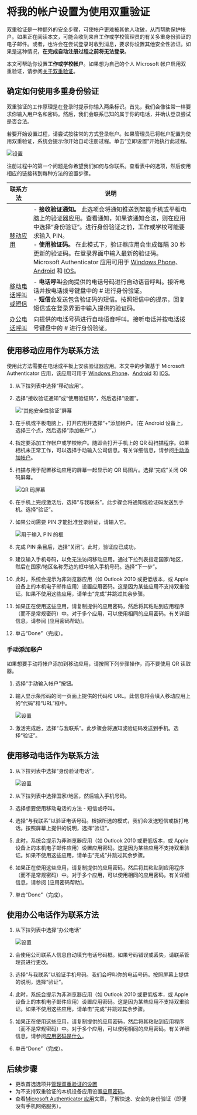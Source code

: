 <properties
    pageTitle="为工作或学校帐户设置双重验证"
    description="公司配置 Azure 多重身份验证时，会提示你注册双重验证。了解如何进行设置。"
    services="multi-factor-authentication"
    keywords="如何使用 azure 目录, 云中的 active directory, active directory 教程"
    documentationcenter=""
    author="kgremban"
    manager="femila"
    editor="pblachar" />
<tags
    ms.assetid="46f83a6a-dbdd-4375-8dc4-e7ea77c16357"
    ms.service="multi-factor-authentication"
    ms.workload="identity"
    ms.tgt_pltfrm="na"
    ms.devlang="na"
    ms.topic="article"
    ms.date="11/23/2016"
    wacn.date="01/13/2017"
    ms.author="kgremban" />  


# 将我的帐户设置为使用双重验证
双重验证是一种额外的安全步骤，可使帐户更难被其他人攻破，从而帮助保护帐户。如果正在阅读本文，可能会收到来自工作或学校管理员的有关多重身份验证的电子邮件。或者，也许会在尝试登录时收到消息，要求你设置其他安全性验证。如果是这种情况，**在完成自动注册过程之前将无法登录**。

本文可帮助你设置**工作或学校帐户**。如果想为自己的个人 Microsoft 帐户启用双重验证，请参阅[关于双重验证](https://support.microsoft.com/zh-cn/help/12408/microsoft-account-about-two-step-verification)。

## 确定如何使用多重身份验证
双重验证的工作原理是在登录时提示你输入两条标识。首先，我们会像往常一样要求你输入用户名和密码。然后，我们会联系已知的属于你的电话，并确认登录尝试是否合法。

若要开始设置过程，请尝试按往常的方式登录帐户。如果管理员已将帐户配置为使用双重验证，系统会提示你开始自动注册过程。单击“立即设置”开始执行此过程。

![设置](./media/multi-factor-authentication-end-user-first-time/first.png)  


注册过程中的第一个问题是你希望我们如何与你联系。查看表中的选项，然后使用相应的链接转到每种方法的设置步骤。

| 联系方法 | 说明 |
| --- | --- |
| [移动应用](#use-a-mobile-app-as-the-contact-method) |- **接收验证通知。** 此选项会将通知推送到智能手机或平板电脑上的验证器应用。查看通知，如果该通知合法，则在应用中选择“身份验证”。进行身份验证之前，工作或学校可能要求输入 PIN。<br>- **使用验证码。** 在此模式下，验证器应用会生成每隔 30 秒更新的验证码。在登录界面中输入最新的验证码。<br>Microsoft Authenticator 应用可用于 [Windows Phone](http://go.microsoft.com/fwlink/?Linkid=825071)、[Android](http://go.microsoft.com/fwlink/?Linkid=825072) 和 [IOS](http://go.microsoft.com/fwlink/?Linkid=825073)。 |
| [移动电话呼叫或短信](#use-your-mobile-phone-as-the-contact-method) |- **电话呼叫**会向提供的电话号码进行自动语音呼叫。接听电话并按电话拨号键盘中的 # 进行身份验证。<br>- **短信**会发送包含验证码的短信。按照短信中的提示，回复短信或在登录界面中输入提供的验证码。 |
| [办公电话呼叫](#use-your-office-phone-as-the-contact-method) |向提供的电话号码进行自动语音呼叫。接听电话并按电话拨号键盘中的 # 进行身份验证。 |

## 使用移动应用作为联系方法
使用此方法需要在电话或平板上安装验证器应用。本文中的步骤基于 Microsoft Authenticator 应用，该应用可用于 [Windows Phone](http://go.microsoft.com/fwlink/?Linkid=825071)、[Android](http://go.microsoft.com/fwlink/?Linkid=825072) 和 [IOS](http://go.microsoft.com/fwlink/?Linkid=825073)。

1. 从下拉列表中选择“移动应用”。
2. 选择“接收验证通知”或“使用验证码”，然后选择“设置”。

    ![“其他安全性验证”屏幕](./media/multi-factor-authentication-end-user-first-time/mobileapp.png)  

3. 在手机或平板电脑上，打开应用并选择“+”添加帐户。（在 Android 设备上，选择三个点，然后选择“添加帐户”。）
4. 指定要添加工作帐户或学校帐户。随即会打开手机上的 QR 码扫描程序。如果相机未正常工作，可以选择手动输入公司信息。有关详细信息，请参阅[手动添加帐户](#add-an-account-manually)。
5. 扫描与用于配置移动应用的屏幕一起显示的 QR 码图片。选择“完成”关闭 QR 码屏幕。

    ![QR 码屏幕](./media/multi-factor-authentication-end-user-first-time/scan2.png)  

6. 在手机上完成激活后，选择“与我联系”。此步骤会将通知或验证码发送到手机。选择“验证”。
7. 如果公司需要 PIN 才能批准登录验证，请输入它。

    ![用于输入 PIN 的框](./media/multi-factor-authentication-end-user-first-time/scan3.png)  

8. 完成 PIN 条目后，选择“关闭”。此时，验证应已成功。
9. 建议输入手机号码，以免无法访问移动应用。通过下拉列表指定国家/地区，然后在国家/地区名称旁边的框中输入手机号码。选择“下一步”。
10. 此时，系统会提示为非浏览器应用（如 Outlook 2010 或更低版本，或 Apple 设备上的本机电子邮件应用）设置应用密码。这是因为某些应用不支持双重验证。如果不使用这些应用，请单击“完成”并跳过其余步骤。
11. 如果正在使用这些应用，请复制提供的应用密码，然后将其粘贴到应用程序（而不是常规密码）中。对于多个应用，可以使用相同的应用密码。有关详细信息，请参阅 [应用密码帮助]。
12. 单击“Done”（完成）。

### 手动添加帐户
如果想要手动将帐户添加到移动应用，请按照下列步骤操作，而不要使用 QR 读取器。

1. 选择“手动输入帐户”按钮。
2. 输入显示条形码的同一页面上提供的代码和 URL。此信息将会填入移动应用上的“代码”和“URL”框中。

    ![设置](./media/multi-factor-authentication-end-user-first-time/barcode2.png)  

3. 激活完成后，选择“与我联系”。此步骤会将通知或验证码发送到手机。选择“验证”。

## 使用移动电话作为联系方法
1. 从下拉列表中选择“身份验证电话”。

    ![设置](./media/multi-factor-authentication-end-user-first-time/phone.png)  

2. 从下拉列表中选择国家/地区，然后输入手机号码。
3. 选择想要使用移动电话的方法 - 短信或呼叫。
4. 选择“与我联系”以验证电话号码。根据所选的模式，我们会发送短信或拨打电话。按照屏幕上提供的说明，选择“验证”。
5. 此时，系统会提示为非浏览器应用（如 Outlook 2010 或更低版本，或 Apple 设备上的本机电子邮件应用）设置应用密码。这是因为某些应用不支持双重验证。如果不使用这些应用，请单击“完成”并跳过其余步骤。
6. 如果正在使用这些应用，请复制提供的应用密码，然后将其粘贴到应用程序（而不是常规密码）中。对于多个应用，可以使用相同的应用密码。有关详细信息，请参阅 [应用密码帮助]。
7. 单击“Done”（完成）。

## 使用办公电话作为联系方法
1. 从下拉列表中选择“办公电话”

    ![设置](./media/multi-factor-authentication-end-user-first-time/office.png)  

2. 会使用公司联系人信息自动填充电话号码框。如果号码错误或丢失，请联系管理员进行更改。
3. 选择“与我联系”以验证手机号码。我们会呼叫你的电话号码。按照屏幕上提供的说明，选择“验证”。
4. 此时，系统会提示为非浏览器应用（如 Outlook 2010 或更低版本，或 Apple 设备上的本机电子邮件应用）设置应用密码。这是因为某些应用不支持双重验证。如果不使用这些应用，请单击“完成”并跳过其余步骤。
5. 如果正在使用这些应用，请复制提供的应用密码，然后将其粘贴到应用程序（而不是常规密码）中。对于多个应用，可以使用相同的应用密码。有关详细信息，请参阅[应用密码是什么](/documentation/articles/multi-factor-authentication-end-user-app-passwords/)。
6. 单击“Done”（完成）。

## 后续步骤
- 更改首选选项并[管理双重验证的设置](/documentation/articles/multi-factor-authentication-end-user-manage-settings/)
- 为不支持双重验证的本机设备应用设置[应用密码](/documentation/articles/multi-factor-authentication-end-user-app-passwords/)。
- 查看[Microsoft Authenticator 应用](/documentation/articles/multi-factor-authentication-microsoft-authenticator/)文章，了解快速、安全的身份验证（即便没有手机网络服务）。

<!---HONumber=Mooncake_0103_2017-->
